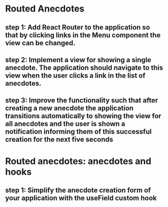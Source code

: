 # Routed Anecdotes
## step 1: Add React Router to the application so that by clicking links in the Menu component the view can be changed.

## step 2: Implement a view for showing a single anecdote. The application should navigate to this view when the user clicks a link in the list of anecdotes.

## step 3: Improve the functionality such that after creating a new anecdote the application transitions automatically to showing the view for all anecdotes and the user is shown a notification informing them of this successful creation for the next five seconds

# Routed anecdotes: anecdotes and hooks

## step 1: Simplify the anecdote creation form of your application with the useField custom hook